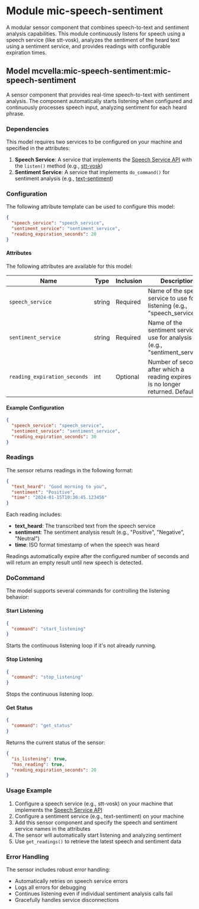 # Module mic-speech-sentiment 

A modular sensor component that combines speech-to-text and sentiment analysis capabilities. This module continuously listens for speech using a speech service (like stt-vosk), analyzes the sentiment of the heard text using a sentiment service, and provides readings with configurable expiration times.

## Model mcvella:mic-speech-sentiment:mic-speech-sentiment

A sensor component that provides real-time speech-to-text with sentiment analysis. The component automatically starts listening when configured and continuously processes speech input, analyzing sentiment for each heard phrase.

### Dependencies

This model requires two services to be configured on your machine and specified in the attributes:

1. **Speech Service**: A service that implements the [Speech Service API](https://github.com/viam-labs/speech-service-api) with the `listen()` method (e.g., [stt-vosk](https://github.com/viam-labs/stt-vosk))
2. **Sentiment Service**: A service that implements `do_command()` for sentiment analysis (e.g., [text-sentiment](https://app.viam.com/module/mcvella/text-sentiment))

### Configuration
The following attribute template can be used to configure this model:

```json
{
  "speech_service": "speech_service",
  "sentiment_service": "sentiment_service",
  "reading_expiration_seconds": 20
}
```

#### Attributes

The following attributes are available for this model:

| Name                      | Type   | Inclusion | Description                                                                                |
|---------------------------|--------|-----------|--------------------------------------------------------------------------------------------|
| `speech_service`          | string | Required  | Name of the speech service to use for listening (e.g., "speech_service")                |
| `sentiment_service`       | string | Required  | Name of the sentiment service to use for analysis (e.g., "sentiment_service")           |
| `reading_expiration_seconds` | int    | Optional  | Number of seconds after which a reading expires and is no longer returned. Default: 20 |

#### Example Configuration

```json
{
  "speech_service": "speech_service",
  "sentiment_service": "sentiment_service", 
  "reading_expiration_seconds": 30
}
```

### Readings

The sensor returns readings in the following format:

```json
{
  "text_heard": "Good morning to you",
  "sentiment": "Positive", 
  "time": "2024-01-15T10:30:45.123456"
}
```

Each reading includes:
- **text_heard**: The transcribed text from the speech service
- **sentiment**: The sentiment analysis result (e.g., "Positive", "Negative", "Neutral")
- **time**: ISO format timestamp of when the speech was heard

Readings automatically expire after the configured number of seconds and will return an empty result until new speech is detected.

### DoCommand

The model supports several commands for controlling the listening behavior:

#### Start Listening
```json
{
  "command": "start_listening"
}
```
Starts the continuous listening loop if it's not already running.

#### Stop Listening
```json
{
  "command": "stop_listening"
}
```
Stops the continuous listening loop.

#### Get Status
```json
{
  "command": "get_status"
}
```
Returns the current status of the sensor:
```json
{
  "is_listening": true,
  "has_reading": true,
  "reading_expiration_seconds": 20
}
```

### Usage Example

1. Configure a speech service (e.g., stt-vosk) on your machine that implements the [Speech Service API](https://github.com/viam-labs/speech-service-api)
2. Configure a sentiment service (e.g., text-sentiment) on your machine  
3. Add this sensor component and specify the speech and sentiment service names in the attributes
4. The sensor will automatically start listening and analyzing sentiment
5. Use `get_readings()` to retrieve the latest speech and sentiment data

### Error Handling

The sensor includes robust error handling:
- Automatically retries on speech service errors
- Logs all errors for debugging
- Continues listening even if individual sentiment analysis calls fail
- Gracefully handles service disconnections
